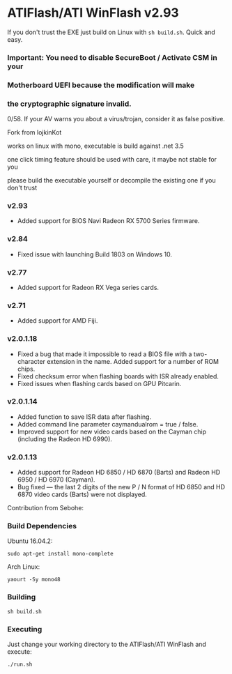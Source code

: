 # ATIFlash/ATI WinFlash v2.93


If you don't trust the EXE just build on Linux with ```sh build.sh```. Quick and easy.

### Important: You need to disable SecureBoot / Activate CSM in your
### Motherboard UEFI because the modification will make
### the cryptographic signature invalid.

0/58. If your AV warns you about a virus/trojan, consider it as false positive.

Fork from lojkinKot

works on linux with mono, executable is build against .net 3.5

one click timing feature should be used with care, it maybe not stable for you

please build the executable yourself or decompile the existing one if you don't trust
### v2.93
- Added support for BIOS Navi Radeon RX 5700 Series firmware.
### v2.84
- Fixed issue with launching Build 1803 on Windows 10.
### v2.77
- Added support for Radeon RX Vega series cards.
### v2.71
- Added support for AMD Fiji.
### v2.0.1.18
- Fixed a bug that made it impossible to read a BIOS file with a two-character extension in the name.
Added support for a number of ROM chips.
- Fixed checksum error when flashing boards with ISR already enabled.
- Fixed issues when flashing cards based on GPU Pitcarin.

### v2.0.1.14
- Added function to save ISR data after flashing.
- Added command line parameter caymandualrom = true / false.
- Improved support for new video cards based on the Cayman chip (including the Radeon HD 6990).

### v2.0.1.13
- Added support for Radeon HD 6850 / HD 6870 (Barts) and Radeon HD 6950 / HD 6970 (Cayman).
- Bug fixed — the last 2 digits of the new P / N format of HD 6850 and HD 6870 video cards (Barts) were not displayed.

Contribution from Sebohe:

### Build Dependencies

Ubuntu 16.04.2:

```
sudo apt-get install mono-complete
```

Arch Linux:

```
yaourt -Sy mono48
```
### Building

```
sh build.sh
```

### Executing

Just change your working directory to the ATIFlash/ATI WinFlash and execute:

```
./run.sh
```
